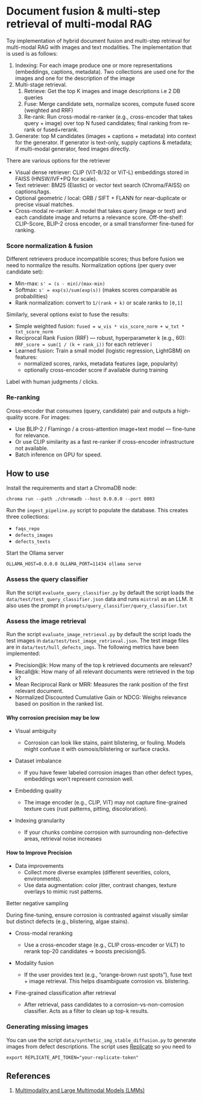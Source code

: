 # Document fusion & multi-step retrieval of multi-modal RAG

Toy implementation of hybrid document fusion and multi-step retrieval for multi-modal RAG with images and text modalities.
The implementation that is used is as follows:

1. Indexing: For each image produce one or more representations (embeddings, captions, metadata). Two collections are used one for the images and one for the description of the image
2. Multi-stage retrieval. 
   1. Retrieve: Get the top K images and image descriptions i.e 2 DB queries
   2. Fuse: Merge candidate sets, normalize scores, compute fused score (weighted and RRF) 
   3. Re-rank: Run cross-modal re-ranker (e.g., cross-encoder that takes query + image) over top N fused candidates; final ranking from re-rank or fused+rerank.
3. Generate: top M candidates (images + captions + metadata) into context for the generator. If generator is text-only, supply captions & metadata; if multi-modal generator, feed images directly.

There are various options for the retriever

- Visual dense retriever: CLIP (ViT-B/32 or ViT-L) embeddings stored in FAISS (HNSW/IVF+PQ for scale).
- Text retriever: BM25 (Elastic) or vector text search (Chroma/FAISS) on captions/tags.
- Optional geometric / local: ORB / SIFT + FLANN for near-duplicate or precise visual matches.
- Cross-modal re-ranker: A model that takes query (image or text) and each candidate image and returns a relevance score. Off-the-shelf: CLIP-Score, BLIP-2 cross encoder, or a small transformer fine-tuned for ranking.

### Score normalization & fusion

Different retrievers produce incompatible scores; thus before fusion we need to
normalize the results. Normalization options (per query over candidate set):

- Min-max: ```s' = (s - min)/(max-min)```
- Softmax: ```s' = exp(s)/sum(exp(s))``` (makes scores comparable as probabilities)
- Rank normalization: convert to ```1/(rank + k)``` or scale ranks to ```[0,1]```

Similarly, several options exist to fuse the results:

- Simple weighted fusion: ```fused = w_vis * vis_score_norm + w_txt * txt_score_norm```
- Reciprocal Rank Fusion (RRF) — robust, hyperparameter k (e.g., 60): ```RRF_score = sum(1 / (k + rank_i))``` for each retriever i
- Learned fusion: Train a small model (logistic regression, LightGBM) on features:
   - normalized scores, ranks, metadata features (age, popularity)
   - optionally cross-encoder score if available during training

Label with human judgments / clicks.

### Re-ranking 

Cross-encoder that consumes (query, candidate) pair and outputs a high-quality score. For images:

- Use BLIP-2 / Flamingo / a cross-attention image+text model — fine-tune for relevance.
- Or use CLIP similarity as a fast re-ranker if cross-encoder infrastructure not available.
- Batch inference on GPU for speed.



## How to use

Install the requirements and start a ChromaDB node: 

```
chroma run --path ./chromadb --host 0.0.0.0 --port 8003
```

Run the ```ingest_pipeline.py``` script to populate the database. This creates three collections:

- ```faqs_repo```
- ```defects_images```
- ```defects_texts```

Start the Ollama server

```
OLLAMA_HOST=0.0.0.0 OLLAMA_PORT=11434 ollama serve
```


### Assess the query classifier

Run the script ```evaluate_query_classifier.py``` by default the script loads the ```data/test/test_query_classifier.json``` data
and runs ```mistral``` as an LLM. It also uses the prompt in ```prompts/query_classifier/query_classifier.txt```

### Assess the image retrieval

Run the script ```evaluate_image_retrieval.py``` by default the script loads the test images in ```data/test/test_image_retrieval.json```.
The test image files are in ```data/test/hull_defects_imgs```. The following metrics have been implemented:

- Precision@k: How many of the top k retrieved documents are relevant?
- Recall@k: How many of all relevant documents were retrieved in the top k?
- Mean Reciprocal Rank or MRR: Measures the rank position of the first relevant document.
- Normalized Discounted Cumulative Gain or NDCG: Weighs relevance based on position in the ranked list.


#### Why corrosion precision may be low

- Visual ambiguity
    - Corrosion can look like stains, paint blistering, or fouling. Models might confuse it with osmosis/blistering or surface cracks.

- Dataset imbalance
    - If you have fewer labeled corrosion images than other defect types, embeddings won’t represent corrosion well.

- Embedding quality
    - The image encoder (e.g., CLIP, ViT) may not capture fine-grained texture cues (rust patterns, pitting, discoloration).

- Indexing granularity
    - If your chunks combine corrosion with surrounding non-defective areas, retrieval noise increases

#### How to Improve Precision


- Data improvements
    - Collect more diverse examples (different severities, colors, environments).
    - Use data augmentation: color jitter, contrast changes, texture overlays to mimic rust patterns.

Better negative sampling

During fine-tuning, ensure corrosion is contrasted against visually similar but distinct defects (e.g., blistering, algae stains).

- Cross-modal reranking
    - Use a cross-encoder stage (e.g., CLIP cross-encoder or ViLT) to rerank top-20 candidates → boosts precision@5.

- Modality fusion
  - If the user provides text (e.g., “orange-brown rust spots”), fuse text + image retrieval. This helps disambiguate corrosion vs. blistering.

- Fine-grained classification after retrieval
  - After retrieval, pass candidates to a corrosion-vs-non-corrosion classifier. Acts as a filter to clean up top-k results.

### Generating missing images

You can use the script ```data/synthetic_img_stable_diffusion.py``` to generate images from defect descriptions.
The script uses <a href="https://replicate.com/">Replicate</a> so you need to 

```commandline
export REPLICATE_API_TOKEN="your-replicate-token"
```

## References

1. <a href="https://huyenchip.com/2023/10/10/multimodal.html">Multimodality and Large Multimodal Models (LMMs)</a>  

